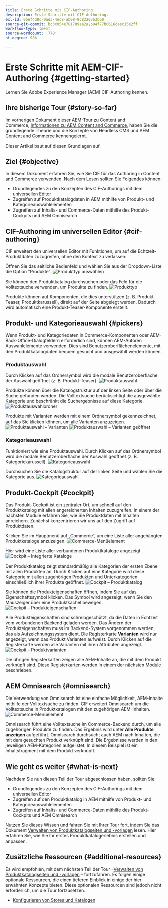 ```yaml
---
title: Erste Schritte mit CIF-Authoring
description: Erste Schritte mit CIF-Authoring.
exl-id: 0bef4d8c-0ad3-4ec8-ab08-8c83203b3b68
source-git-commit: bc3c054e781789aa2a2b94f77b0616caec15e2ff
workflow-type: tm+mt
source-wordcount: '778'
ht-degree: 98%

---
```


# Erste Schritte mit AEM-CIF-Authoring {#getting-started}

Lernen Sie Adobe Experience Manager (AEM) CIF-Authoring kennen.

## Ihre bisherige Tour {#story-so-far}

Im vorherigen Dokument dieser AEM-Tour zu Content and Commerce, [Informationen zu AEM Content and Commerce](/help/commerce-cloud/introduction.md), haben Sie die grundlegende Theorie und die Konzepte von Headless CMS und AEM Content and Commerce kennengelernt.

Dieser Artikel baut auf diesen Grundlagen auf.

## Ziel {#objective}

In diesem Dokument erfahren Sie, wie Sie CIF für das Authoring in Content and Commerce verwenden. Nach dem Lesen sollten Sie Folgendes können:

* Grundlegendes zu den Konzepten des CIF-Authorings mit dem universellen Editor
* Zugreifen auf Produktkatalogdaten in AEM mithilfe von Produkt- und Kategorieauswahlelementen
* Zugreifen auf Inhalts- und Commerce-Daten mithilfe des Produkt-Cockpits und AEM Omnisearch

## CIF-Authoring im universellen Editor {#cif-authoring}

CIF erweitert den universellen Editor mit Funktionen, um auf die Echtzeit-Produktdaten zuzugreifen, ohne den Kontext zu verlassen:

Öffnen Sie das seitliche Bedienfeld und wählen Sie aus der Dropdown-Liste die Option &quot;Produkte&quot;.
![Produkttyp auswählen](assets/asset-finder-overview.png)

Sie können den Produktkatalog durchsuchen oder das Feld für die Volltextsuche verwenden, um Produkte zu finden.
![Produkttyp](assets/asset-finder-search.png)

Produkte können auf Komponenten, die dies unterstützen (z. B. Produkt-Teaser, Produktkarussell), direkt auf der Seite abgelegt werden. Dadurch wird automatisch eine Produkt-Teaser-Komponente erstellt.

## Produkt- und Kategorieauswahl {#pickers}

Wenn Produkt- und Kategoriedaten in Commerce-Komponenten oder AEM-Back-Office-Dialogfeldern erforderlich sind, können AEM-Autoren Auswahlelemente verwenden. Dies sind Benutzeroberflächenelemente, mit den Produktkatalogdaten bequem gesucht und ausgewählt werden können.

### Produktauswahl

Durch Klicken auf das Ordnersymbol wird die modale Benutzeroberfläche der Auswahl geöffnet (z. B. Produkt-Teaser).
![Produktauswahl](assets/product-picker-open.png)

Produkte können über die Katalogstruktur auf der linken Seite oder über die Suche gefunden werden. Die Volltextsuche berücksichtigt die ausgewählte Kategorie und beschränkt die Suchergebnisse auf diese Kategorie.
![Produktauswahlordner](assets/product-picker-folders.png)

Produkte mit Varianten werden mit einem Ordnersymbol gekennzeichnet, auf das Sie klicken können, um alle Varianten anzuzeigen.
![Produktauswahl – Varianten](assets/product-picker-variants.png)
![Produktauswahl – Varianten geöffnet](assets/product-picker-variants-open.png)

### Kategorieauswahl

Funktioniert wie eine Produktauswahl. Durch Klicken auf das Ordnersymbol wird die modale Benutzeroberfläche der Auswahl geöffnet (z. B. Kategoriekarussell).
![Kategorieauswahl](assets/category-picker-open.png)

Durchsuchen Sie die Katalogstruktur auf der linken Seite und wählen Sie die Kategorie aus.
![Kategorieauswahl](assets/category-picker-folders.png)

## Produkt-Cockpit {#cockpit}

Das Produkt-Cockpit ist ein zentraler Ort, um schnell auf den Produktkatalog mit allen angereicherten Inhalten zuzugreifen. In einem der nächsten Module erfahren Sie, wie Sie Produktdaten mit Inhalten anreichern. Zunächst konzentrieren wir uns auf den Zugriff auf Produktdaten.

Klicken Sie im Hauptmenü auf „Commerce“, um eine Liste aller angehängten Produktkataloge anzuzeigen.
![Commerce-Menüelement](assets/commerce-menu-item.png)

Hier wird eine Liste aller verbundenen Produktkataloge angezeigt.
![Cockpit – Integrierte Kataloge](assets/cockpit-Integrated-catalogs.png)

Der Produktkatalog zeigt standardmäßig alle Kategorien der ersten Ebene mit allen Produkten an. Durch Klicken auf eine Kategorie wird diese Kategorie mit allen zugehörigen Produkten und Unterkategorien einschließlich ihrer Produkte geöffnet.
![Cockpit – Produktkatalog](assets/cockpit-product-catalog.png)

Sie können die Produkteigenschaften öffnen, indem Sie auf das Eigenschaftssymbol klicken. Das Symbol wird angezeigt, wenn Sie den Mauszeiger über eine Produktkachel bewegen.
![Cockpit – Produkteigenschaften](assets/cockpit-properties.png)

Alle Produkteigenschaften sind schreibgeschützt, da die Daten in Echtzeit vom verbundenen Backend geladen werden. Das Ändern der Produkteigenschaften muss im Backend-System vorgenommen werden, das als Aufzeichnungssystem dient. Die Registerkarte **Varianten** wird nur angezeigt, wenn das Produkt Varianten aufweist. Durch Klicken auf die Registerkarte werden alle Varianten mit ihren Attributen angezeigt.
![Cockpit – Produktvarianten](assets/cockpit-properties-variants.png)

Die übrigen Registerkarten zeigen alle AEM-Inhalte an, die mit dem Produkt verknüpft sind. Diese Registerkarten werden in einem der nächsten Module beschrieben.

## AEM Omnisearch {#omnisearch}

Die Verwendung von Omnisearch ist eine einfache Möglichkeit, AEM-Inhalte mithilfe der Volltextsuche zu finden. CIF erweitert Omnisearch um die Volltextsuche in Produktkatalogen mit den zugehörigen AEM-Inhalten.
![Commerce-Menüelement](assets/omnisearch.png)

Omnisearch führt eine Volltextsuche im Commerce-Backend durch, um alle zugehörigen Produkte zu finden. Das Ergebnis wird unter **Alle Produkte anzeigen** aufgeführt. Omnisearch durchsucht auch AEM nach Inhalten, die mit dem gesuchten Produkt verknüpft sind. Die Ergebnisse werden in den jeweiligen AEM-Kategorien aufgelistet. In diesem Beispiel ist ein Inhaltsfragment mit dem Produkt verknüpft.

## Wie geht es weiter {#what-is-next}

Nachdem Sie nun diesen Teil der Tour abgeschlossen haben, sollten Sie:

* Grundlegendes zu den Konzepten des CIF-Authorings mit dem universellen Editor
* Zugreifen auf den Produktkatalog in AEM mithilfe von Produkt- und Kategorieauswahlelementen
* Zugreifen auf Inhalts- und Commerce-Daten mithilfe des Produkt-Cockpits und AEM Omnisearch

Nutzen Sie dieses Wissen und fahren Sie mit Ihrer Tour fort, indem Sie das Dokument [Verwalten von Produktkatalogseiten und -vorlagen](catalog-templates.md) lesen. Hier erfahren Sie, wie Sie Ihr erstes Produktkatalogerlebnis erstellen und anpassen.

## Zusätzliche Ressourcen {#additional-resources}

Es wird empfohlen, mit dem nächsten Teil der Tour –[Verwalten von Produktkatalogseiten und -vorlagen](catalog-templates.md) – fortzufahren. Es folgen einige optionale Ressourcen, die einen tieferen Einblick in einige der hier erwähnten Konzepte bieten. Diese optionalen Ressourcen sind jedoch nicht erforderlich, um die Tour fortzusetzen.

* [Konfigurieren von Stores und Katalogen](/help/commerce-cloud/getting-started.md#catalog)
